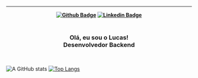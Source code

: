 <h4 align="center">
 

<hr>

[![Github Badge](https://img.shields.io/badge/-Linkedin-blue?style=for-the-badge&logo=Linkedin&logoColor=white&link=https://github.com/lucascorsi1)]()
[![Linkedin Badge](https://img.shields.io/badge/-Linkedin-blue?style=for-the-badge&logo=Linkedin&logoColor=white&link=https://github.com/lucascorsi1)](https://www.linkedin.com/in/lucas-corsi1)
</h4>

<h3 align="center">
 <br>
Olá, eu sou o Lucas!
<br>
 Desenvolvedor Backend   <br>
</h3>

<br>

![A GitHub stats](https://github-readme-stats.vercel.app/api?username=lucascorsi1&show_icons=true&theme=tokyonight)
[![Top Langs](https://github-readme-stats.vercel.app/api/top-langs/?username=lucascorsi1&layout=compact&theme=tokyonight)](https://github.com/lucascorsi1)
